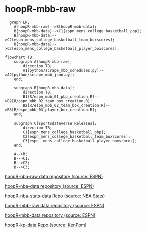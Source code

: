 # hoopR-mbb-raw

```mermaid
  graph LR;
    A[hoopR-mbb-raw]-->B[hoopR-mbb-data];
    B[hoopR-mbb-data]-->C1[espn_mens_college_basketball_pbp];
    B[hoopR-mbb-data]-->C2[espn_mens_college_basketball_team_boxscores];
    B[hoopR-mbb-data]-->C3[espn_mens_college_basketball_player_boxscores];

```

```mermaid
flowchart TB;
    subgraph A[hoopR-mbb-raw];
        direction TB;
        A1[python/scrape_mbb_schedules.py]-->A2[python/scrape_mbb_json.py];
    end;

    subgraph B[hoopR-mbb-data];
        direction TB;
        B1[R/espn_mbb_01_pbp_creation.R]-->B2[R/espn_mbb_02_team_box_creation.R];
        B2[R/espn_mbb_02_team_box_creation.R]-->B3[R/espn_mbb_03_player_box_creation.R];
    end;

    subgraph C[sportsdataverse Releases];
        direction TB;
        C1[espn_mens_college_basketball_pbp];
        C2[espn_mens_college_basketball_team_boxscores];
        C3[espn__mens_college_basketball_player_boxscores];
    end;

    A-->B;
    B-->C1;
    B-->C2;
    B-->C3;

```

[hoopR-nba-raw data repository (source: ESPN)](https://github.com/sportsdataverse/hoopR-nba-raw)

[hoopR-nba-data repository (source: ESPN)](https://github.com/sportsdataverse/hoopR-nba-data)

[hoopR-nba-stats-data Repo (source: NBA Stats)](https://github.com/sportsdataverse/hoopR-nba-stats-data)

[hoopR-mbb-raw data repository (source: ESPN)](https://github.com/sportsdataverse/hoopR-mbb-raw)

[hoopR-mbb-data repository (source: ESPN)](https://github.com/sportsdataverse/hoopR-mbb-data)

[hoopR-kp-data Repo (source: KenPom)](https://github.com/sportsdataverse/hoopR-kp-data)